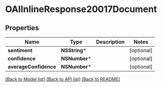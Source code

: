 # OAIInlineResponse20017Document

## Properties
Name | Type | Description | Notes
------------ | ------------- | ------------- | -------------
**sentiment** | **NSString*** |  | [optional] 
**confidence** | **NSNumber*** |  | [optional] 
**averageConfidence** | **NSNumber*** |  | [optional] 

[[Back to Model list]](../README.md#documentation-for-models) [[Back to API list]](../README.md#documentation-for-api-endpoints) [[Back to README]](../README.md)


